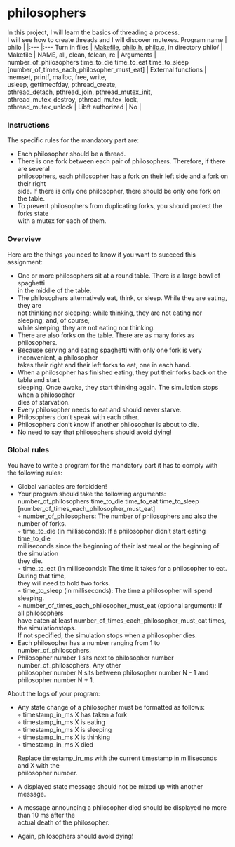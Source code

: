 # philosophers
In this project, I will learn the basics of threading a process.<br />
I will see how to create threads and I will discover mutexes.
Program name | philo |
|:--- |:---
Turn in files | [Makefile](https://github.com/merijnjong/philosophers/blob/main/Makefile), [philo.h](https://github.com/merijnjong/philosophers/blob/main/philo.h), [philo.c](https://github.com/merijnjong/philosophers/blob/main/philo.c), in directory philo/ |
Makefile | NAME, all, clean, fclean, re |
Arguments | number_of_philosophers time_to_die time_to_eat time_to_sleep<br />[number_of_times_each_philosopher_must_eat] |
External functions | memset, printf, malloc, free, write,<br />usleep, gettimeofday, pthread_create,<br />pthread_detach, pthread_join, pthread_mutex_init,<br />pthread_mutex_destroy, pthread_mutex_lock,<br />pthread_mutex_unlock |
Libft authorized | No |

### Instructions
The specific rules for the mandatory part are:
* Each philosopher should be a thread.
* There is one fork between each pair of philosophers. Therefore, if there are several<br />
philosophers, each philosopher has a fork on their left side and a fork on their right<br />
side. If there is only one philosopher, there should be only one fork on the table.<br />
* To prevent philosophers from duplicating forks, you should protect the forks state<br />
with a mutex for each of them.

### Overview
Here are the things you need to know if you want to succeed this assignment:<br />
* One or more philosophers sit at a round table. There is a large bowl of spaghetti<br />
in the middle of the table.
* The philosophers alternatively eat, think, or sleep. While they are eating, they are<br />
not thinking nor sleeping; while thinking, they are not eating nor sleeping; and, of course,<br />
while sleeping, they are not eating nor thinking.<br />
* There are also forks on the table. There are as many forks as philosophers.<br />
* Because serving and eating spaghetti with only one fork is very inconvenient, a philosopher<br />
takes their right and their left forks to eat, one in each hand.<br />
* When a philosopher has finished eating, they put their forks back on the table and start<br />
sleeping. Once awake, they start thinking again. The simulation stops when a philosopher<br />
dies of starvation.<br />
* Every philosopher needs to eat and should never starve.<br />
* Philosophers don’t speak with each other.<br />
* Philosophers don’t know if another philosopher is about to die.<br />
* No need to say that philosophers should avoid dying!<br />

### Global rules
You have to write a program for the mandatory part it has to comply with the following rules:
* Global variables are forbidden!
* Your program should take the following arguments:<br />
number_of_philosophers time_to_die time_to_eat time_to_sleep<br />[number_of_times_each_philosopher_must_eat]<br />
  ◦ number_of_philosophers: The number of philosophers and also the number of forks.<br />
  ◦ time_to_die (in milliseconds): If a philosopher didn’t start eating time_to_die<br />
  milliseconds since the beginning of their last meal or the beginning of the simulation<br />
  they die.<br />
  ◦ time_to_eat (in milliseconds): The time it takes for a philosopher to eat. During that time,<br />
  they will need to hold two forks.<br />
  ◦ time_to_sleep (in milliseconds): The time a philosopher will spend sleeping.<br />
  ◦ number_of_times_each_philosopher_must_eat (optional argument): If all philosophers<br />
  have eaten at least number_of_times_each_philosopher_must_eat times, the simulationstops.<br />
  If not specified, the simulation stops when a philosopher dies.<br />
* Each philosopher has a number ranging from 1 to number_of_philosophers.
* Philosopher number 1 sits next to philosopher number number_of_philosophers. Any other<br />
philosopher number N sits between philosopher number N - 1 and philosopher number N + 1.<br />

About the logs of your program:
* Any state change of a philosopher must be formatted as follows:<br />
  ◦ timestamp_in_ms X has taken a fork<br />
  ◦ timestamp_in_ms X is eating<br />
  ◦ timestamp_in_ms X is sleeping<br />
  ◦ timestamp_in_ms X is thinking<br />
  ◦ timestamp_in_ms X died<br />

  Replace timestamp_in_ms with the current timestamp in milliseconds and X with the<br />
  philosopher number.
* A displayed state message should not be mixed up with another message.
* A message announcing a philosopher died should be displayed no more than 10 ms after the<br />
actual death of the philosopher.
* Again, philosophers should avoid dying!
